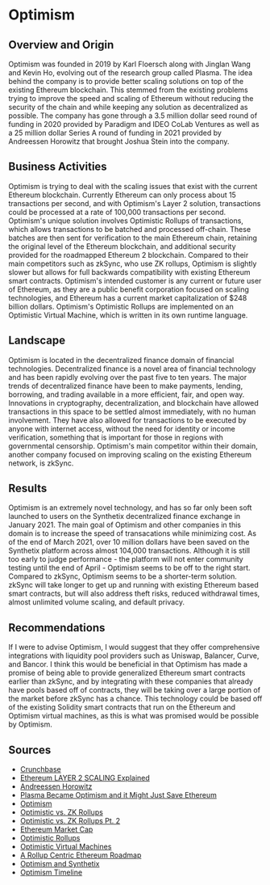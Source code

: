 # Optimism

## Overview and Origin

Optimism was founded in 2019 by Karl Floersch along with Jinglan Wang and Kevin Ho, evolving out of the research group called Plasma. The idea behind the company is to provide better scaling solutions on top of the existing Ethereum blockchain. This stemmed from the existing problems trying to improve the speed and scaling of Ethereum without reducing the security of the chain and while keeping any solution as decentralized as possible. The company has gone through a 3.5 million dollar seed round of funding in 2020 provided by Paradigm and IDEO CoLab Ventures as well as a 25 million dollar Series A round of funding in 2021 provided by Andreessen Horowitz that brought Joshua Stein into the company.

## Business Activities

Optimism is trying to deal with the scaling issues that exist with the current Ethereum blockchain. Currently Ethereum can only process about 15 transactions per second, and with Optimism's Layer 2 solution, transactions could be processed at a rate of 100,000 transactions per second. Optimism's unique solution involves Optimistic Rollups of transactions, which allows transactions to be batched and processed off-chain. These batches are then sent for verification to the main Ethereum chain, retaining the original level of the Ethereum blockchain, and additional security provided for the roadmapped Ethereum 2 blockchain. Compared to their main competitors such as zkSync, who use ZK rollups, Optimism is slightly slower but allows for full backwards compatibility with existing Ethereum smart contracts. Optimism's intended customer is any current or future user of Ethereum, as they are a public benefit corporation focused on scaling technologies, and Ethereum has a current market capitalization of $248 billion dollars. Optimism's Optimistic Rollups are implemented on an Optimistic Virtual Machine, which is written in its own runtime language.

## Landscape

Optimism is located in the decentralized finance domain of financial technologies. Decentralized finance is a novel area of financial technology and has been rapidly evolving over the past five to ten years. The major trends of decentralized finance have been to make payments, lending, borrowing, and trading available in a more efficient, fair, and open way. Innovations in cryptography, decentralization, and blockchain have allowed transactions in this space to be settled almost immediately, with no human involvement. They have also allowed for transactions to be executed by anyone with internet access, without the need for identity or income verification, something that is important for those in regions with governmental censorship. Optimism's main competitor within their domain, another company focused on improving scaling on the existing Ethereum network, is zkSync.

## Results

Optimism is an extremely novel technology, and has so far only been soft launched to users on the Synthetix decentralized finance exchange in January 2021. The main goal of Optimism and other companies in this domain is to increase the speed of transacations while minimizing cost. As of the end of March 2021, over 10 million dollars have been saved on the Synthetix platform across almost 104,000 transactions. Although it is still too early to judge performance - the platform will not enter community testing until the end of April - Optimism seems to be off to the right start. Compared to zkSync, Optimism seems to be a shorter-term solution. zkSync will take longer to get up and running with existing Ethereum based smart contracts, but will also address theft risks, reduced withdrawal times, almost unlimited volume scaling, and default privacy.


## Recommendations

If I were to advise Optimism, I would suggest that they offer comprehensive integrations with liquidity pool providers such as Uniswap, Balancer, Curve, and Bancor. I think this would be beneficial in that Optimism has made a promise of being able to provide generalized Ethereum smart contracts earlier than zkSync, and by integrating with these companies that already have pools based off of contracts, they will be taking over a large portion of the market before zkSync has a chance. This technology could be based off of the existing Solidity smart contracts that run on the Ethereum and Optimism virtual machines, as this is what was promised would be possible by Optimism.

## Sources

* [Crunchbase](https://www.crunchbase.com/organization/optimism)
* [Ethereum LAYER 2 SCALING Explained](https://www.youtube.com/watch?v=BgCgauWVTs0)
* [Andreessen Horowitz](https://a16z.com/2021/02/24/investing-in-optimism/)
* [Plasma Became Optimism and it Might Just Save Ethereum](https://www.coindesk.com/plasma-became-optimism-and-it-might-just-save-ethereum)
* [Optimism](https://optimism.io/)
* [Optimistic vs. ZK Rollups](https://blog.idex.io/all-posts/rollup-rundown)
* [Optimistic vs. ZK Rollups Pt. 2](https://medium.com/matter-labs/optimistic-vs-zk-rollup-deep-dive-ea141e71e075)
* [Ethereum Market Cap](https://coinmarketcap.com/)
* [Optimistic Rollups](https://medium.com/plasma-group/ethereum-smart-contracts-in-l2-optimistic-rollup-2c1cef2ec537)
* [Optimistic Virtual Machines](https://medium.com/plasma-group/introducing-the-ovm-db253287af50)
* [A Rollup Centric Ethereum Roadmap](https://ethereum-magicians.org/t/a-rollup-centric-ethereum-roadmap/4698)
* [Optimism and Synthetix](https://www.coindesk.com/optimism-soft-launches-ethereum-throughput-solution-with-defis-synthetix)
* [Optimism Timeline](https://optimismpbc.medium.com/optimistically-cautious-767a898f90c8)
